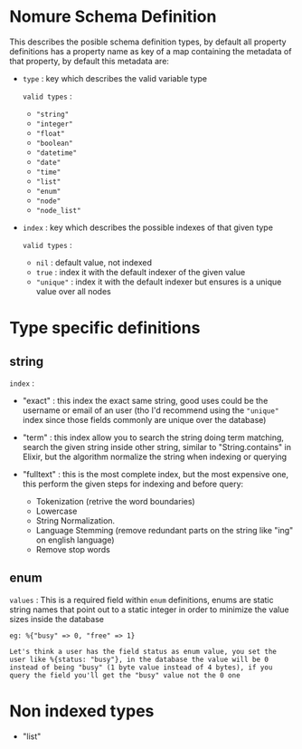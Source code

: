 # Nomure Schema Definition

This describes the posible schema definition types, by default all property definitions has a property name as key of a map containing the metadata of that property, by default this metadata are:

- `type` : key which describes the valid variable type

    `valid types` : 
    
    - `"string"`
    - `"integer"`
    - `"float"`
    - `"boolean"`
    - `"datetime"`
    - `"date"`
    - `"time"`
    - `"list"`
    - `"enum"`
    - `"node"`
    - `"node_list"`


- `index` : key which describes the possible indexes of that given type

    `valid types` : 

    - `nil` : default value, not indexed
    - `true` : index it with the default indexer of the given value
    - `"unique"` : index it with the default indexer but ensures is a unique value over all nodes

# Type specific definitions

## string

`index` : 

- "exact" : this index the exact same string, good uses could be the username or email of an user (tho I'd recommend using the `"unique"` index since those fields commonly are unique over the database)

- "term" : this index allow you to search the string doing term matching, search the given string inside other string, similar to "String.contains" in Elixir, but the algorithm normalize the string when indexing or querying

- "fulltext" : this is the most complete index, but the most expensive one, this perform the given steps for indexing and before query:

    - Tokenization (retrive the word boundaries)
    - Lowercase
    - String Normalization.
    - Language Stemming (remove redundant parts on the string like "ing" on english language)
    - Remove stop words

## enum

`values` : This is a required field within `enum` definitions, enums are static string names that point out to a static integer in order to minimize the value sizes inside the database

    eg: %{"busy" => 0, "free" => 1}

    Let's think a user has the field status as enum value, you set the user like %{status: "busy"}, in the database the value will be 0 instead of being "busy" (1 byte value instead of 4 bytes), if you query the field you'll get the "busy" value not the 0 one


# Non indexed types

- "list"